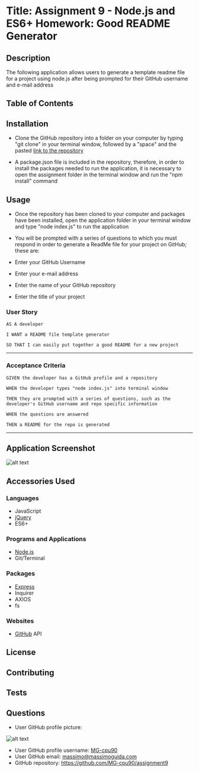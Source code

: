 # Title: Assignment 9 - Node.js and ES6+ Homework: Good README Generator

## Description 
The following application allows users to generate a template readme file for a project using node.js after being prompted for their GitHub username and e-mail address

## Table of Contents


## Installation
* Clone the GitHub repository into a folder on your computer by typing "git clone" in your terminal window, followed by a "space" and the pasted [link to the repository](https://github.com/MG-cpu90/assignment9)

* A package.json file is included in the repository, therefore, in order to install the packages needed to run the application, it is necessary to open the assignment folder in the terminal window and run the "npm install" command


## Usage
* Once the repository has been cloned to your computer and packages have been installed, open the application folder in your terminal window and type "node index.js" to run the application

* You will be prompted with a series of questions to which you must respond in order to generate a ReadMe file for your project on GitHub; these are:

 * Enter your GitHub Username

 * Enter your e-mail address

 * Enter the name of your GitHub repository

 * Enter the title of your project


### User Story
```
AS A developer

I WANT a README file template generator

SO THAT I can easily put together a good README for a new project

```
- - -

### Acceptance Criteria
```
GIVEN the developer has a GitHub profile and a repository

WHEN the developer types "node index.js" into terminal window

THEN they are prompted with a series of questions, such as the developer's GitHub username and repo specific information

WHEN the questions are answered 

THEN a README for the repo is generated
```
- - -

## Application Screenshot

![alt text](https://media.giphy.com/media/XZaEKhpR8sVJa4l8yz/giphy.gif "Assignment 9 GIF")

## Accessories Used
### Languages
* JavaScript
* [jQuery](https://jquery.com/)
* ES6+

### Programs and Applications
* [Node.js](https://nodejs.org/en/)
* Git/Terminal

### Packages
* [Express](https://expressjs.com/)
* Inquirer
* AXIOS
* fs

### Websites
* [GitHub](https://github.com/) API

## License

## Contributing

## Tests

## Questions
* User GitHub profile picture:

![alt text](https://avatars3.githubusercontent.com/u/57803405?v=4 "User GitHub Profile Picture")
* User GitHub profile username: [MG-cpu90](https://github.com/MG-cpu90)
* User GitHub email: [massimo@massimoguida.com](mailto:massimo@massimoguida.com)
* GitHub repository: https://github.com/MG-cpu90/assignment9
